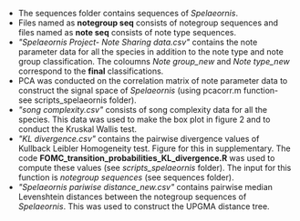 * The sequences folder contains sequences of _Spelaeornis_. 
* Files named as **notegroup seq** consists of notegroup sequences and files named as **note seq** consists of note type sequences.
* _"Spelaeornis Project- Note Sharing data.csv"_ contains the note parameter data for all the species in addition to the note type and note group classification. The coloumns _Note group_new_ and _Note type_new_ correspond to the **final** classifications.
* PCA was conducted on the correlation matrix of note parameter data to construct the signal space of _Spelaeornis_ (using pcacorr.m function- see scripts_spelaeornis folder).
* _"song complexity.csv"_ consists of song complexity data for all the species. This data was used to make the box plot in figure 2 and to conduct the Kruskal Wallis test.
* _"KL divergence.csv"_ contains the pairwise divergence values of Kullback Leibler Homogeneity test. Figure for this in supplementary. The code **FOMC_transition_probabilities_KL_divergence.R** was used to compute these values (see _scripts_spelaeornis_ folder). The input for this function is _notegroup sequences_ (see sequences folder).
* _"Spelaeornis pariwise distance_new.csv"_ contains pairwise median Levenshtein distances between the notegroup sequences of _Spelaeornis_. This was used to construct the UPGMA distance tree.
